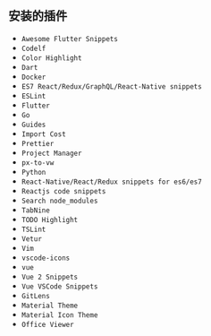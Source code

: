 ## 安装的插件

- `Awesome Flutter Snippets`
- `Codelf`
- `Color Highlight`
- `Dart`
- `Docker`
- `ES7 React/Redux/GraphQL/React-Native snippets`
- `ESLint`
- `Flutter`
- `Go`
- `Guides`
- `Import Cost`
- `Prettier`
- `Project Manager`
- `px-to-vw`
- `Python`
- `React-Native/React/Redux snippets for es6/es7`
- `Reactjs code snippets`
- `Search node_modules`
- `TabNine`
- `TODO Highlight`
- `TSLint`
- `Vetur`
- `Vim`
- `vscode-icons`
- `vue`
- `Vue 2 Snippets`
- `Vue VSCode Snippets`
- `GitLens`
- `Material Theme`
- `Material Icon Theme`
- `Office Viewer`
